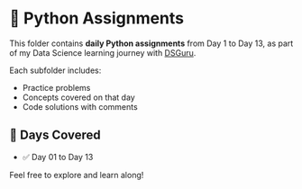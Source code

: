 # 📝 Python Assignments

This folder contains **daily Python assignments** from Day 1 to Day 13, as part of my Data Science learning journey with [DSGuru](https://dsguru.ai).

Each subfolder includes:
- Practice problems
- Concepts covered on that day
- Code solutions with comments

## 📅 Days Covered
- ✅ Day 01 to Day 13

Feel free to explore and learn along!

